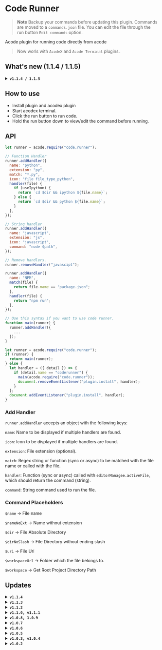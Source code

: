 # Code Runner

> **Note**
> Backup your commands before updating this plugin.
> Commands are moved to a `commands.json` file.
> You can edit the file through the run button `Edit commands` option.

Acode plugin for running code directly from acode

> Now worls with `AcodeX` and `Acode Terminal` plugins.

## What's new (1.1.4 / 1.1.5)

<details>
  <summary>
    <code><strong>v1.1.4 / 1.1.5</strong></code>
  </summary>
  <ul>
    <li>Added support for setting default handler.</li>
    <li>Added setting to disable command editing.</li>
    <li>Minor Bug Fix</li>
  </ul>
</details>

## How to use

<ul>
<li>Install plugin and acodex plugin</li>
<li>Start acodex terminal.</li>
<li>Click the run button to run code.</li>
<li>Hold the run button down to view/edit the command before running.</li>
</ul>

## API

```javascript
let runner = acode.require("code.runner");

// Function Handler
runner.addHandler({
  name: "python",
  extension: "py",
  match: "*.py",
  icon: "file file_type_python",
  handler(file) {
    if (useIpython) {
      return `cd $dir && ipython ${file.name}`;
    } else {
      return `cd $dir && python ${file.name}`;
    }
  },
});

// String handler
runner.addHandler({
  name: "javascript",
  extension: "js",
  icon: "javascript",
  command: "node $path",
});

// Remove handlers.
runner.removeHandler("javascipt");

runner.addHandler({
  name: "NPM",
  match(file) {
    return file.name == "package.json";
  },
  handler(file) {
    return "npm run";
  },
});

// Use this syntax if you want to use code runner.
function main(runner) {
  runner.addHandler({
    ...
  });
}

let runner = acode.require("code.runner");
if (runner) {
  return main(runner);
} else {
  let handler = ({ detail }) => {
    if (detail.name == "coderunner") {
      main(acode.require("code.runner"));
      document.removeEventListener("plugin.install", handler);
    }
  };
  document.addEventListener("plugin.install", handler);
}
```

### Add Handler

`runner.addHandler` accepts an object with the following keys:

`name`: Name to be displayed if multiple handlers are found.

`icon`: Icon to be displayed if multiple handlers are found.

`extension`: File extension (optional).

`match`: Regex string or function (sync or async) to be matched with the file name or called with the file.

`handler`: Function (sync or async) called with `editorManagee.activeFile`, which should return the command (string).

`command`: String command used to run the file.

### Command Placeholders

`$name` -> File name

`$nameNoExt` -> Name without extension

`$dir` -> File Absolute Directory

`$dirNoSlash` -> File Directory without ending slash

`$uri` -> File Uri

`$workspaceUrl` -> Folder which the file belongs to.

`$workspace` -> Get Root Project Directory Path


## Updates
<details>
  <summary>
    <code><strong>v1.1.4</strong></code>
  </summary>
  <ul>
    <li>Add $workspace</li>
  </ul>
</details>

<details>
  <summary>
    <code><strong>v1.1.3</strong></code>
  </summary>
  <ul>
    <li>Added 'icon' to handlers, fixed bugs, better command editing.</li>
    <li>Added 'Acode Terminal' backend, Fixed 'AcodeX' backend.</li>
    <li>Moved commands to `commands.json`.</li>
  </ul>
</details>

<details>
  <summary>
    <code><strong>v1.1.2</strong></code>
  </summary>
  <ul>
    <li>Added 'plugin.install' event listener so other plugins know when code runner is installed if not already installed. Use `event.target.detail.name == 'coderunner'` to check if the installed plugin is acode sdk.</li>
  </ul>
</details>
<details>
  <summary>
    <code><strong>v1.1.0, v1.1.1</strong></code>
  </summary>
  <ul>
    <li>Updated apis</li>
  </ul>
</details>
<details>
  <summary>
    <code><strong>v1.0.8, 1.0.9</strong></code>
  </summary>
  <ul>
    <li>Bug fixes</li>
  </ul>
</details>
<details>
  <summary>
    <code><strong>v1.0.7</strong></code>
  </summary>
  <ul>
    <li>Added ability to run projects (based on the content of the workspace directory). E.g: Opening a folder with the file 'package.json' allows you to run the 'NPM' project which gives you the optikn to select from the scripts defined in 'package.json'. Opening a project with 'manage.py' allows you to run the 'django' project.</li>
    <li>Added option to select between built-in runner (acode) or using terminal.</li>
    <li>Added option to disable Projects runner in settings.</li>
  </ul>
</details>
<details>
  <summary>
    <code><strong>v1.0.6</strong></code>
  </summary>
  <ul>
    <li>Changed commands structure from [extension, command] to { name: string, extension: string or match: regex | string | function, handler: function or command: string }</li>
    <li>Removed `addWildcard` and `removeWildcard` functions use `addHandler` with match function instead</li>
    <li>Added ability to select between multiple handler natches.</li>
    <li>Added setting to replace default run button</li>
  </ul>
</details>
<details>
  <summary>
    <code><strong>v1.0.5</strong></code>
  </summary>
  <ul>
    <li>Added option to edit and add commands from settings page</li>
  </ul>
</details>
<details>
  <summary>
    <code><strong>v1.0.3, v1.0.4</strong></code>
  </summary>
  <ul>
    <li>Bug fixes</li>
    <li>Ability to run package.json scripts</li>
  </ul>
</details>
<details>
  <summary>
    <code><strong>v1.0.2</strong></code>
  </summary>
  <ul>
    <li>Added keyboard shortcut <kbd>ctrl+r</kbd></li>
    <li>Alerts you if acodex is not installed.</li>
    <li>Logs to "Acode SDK" logger if installed.</li>
    <li>Supports up to 30 languages</li>
  </ul>
</details>